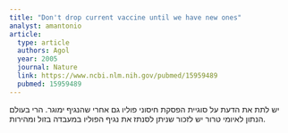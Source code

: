 ```yaml
---
title: "Don't drop current vaccine until we have new ones"
analyst: amantonio
article:
  type: article
  authors: Agol
  year: 2005
  journal: Nature
  link: https://www.ncbi.nlm.nih.gov/pubmed/15959489
  pubmed: 15959489
---
```


יש לתת את הדעת על סוגיית הפסקת חיסוני פוליו גם אחרי שהנגיף ימוגר. הרי בעולם הנתון לאיומי טרור יש לזכור שניתן לסנתז את נגיף הפוליו במעבדה בזול ומהירות.
